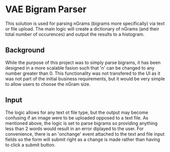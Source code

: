 # VAE Bigram Parser

This solution is used for parsing nGrams (bigrams more specifically) via text or file upload. The main logic will create a dictionary of nGrams (and their total number of occurences) and output the results to a histogram.

## Background

While the purpose of this project was to simply parse bigrams, it has been designed in a more scalable fasion such that 'n' can be changed to any number greater than 0. This functionality was not transfered to the UI as it was not part of the initial business requirements, but it would be very simple to allow users to choose the nGram size.

## Input

The logic allows for any text ot file type, but the output may become confusing if an image were to be uploaded opposed to a text file. As mentioned above, the logic is set to parse bigrams so providing anything less than 2 words would result in an error diplayed to the user. For convenience, there is an 'onchange' event attached to the text and file input fields so the form will submit right as a change is made rather than having to click a submit button.
